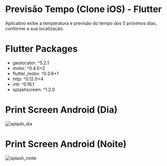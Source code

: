 # Previsão Tempo (Clone iOS) - Flutter
 Aplicativo exibe a temperatura e previsão do tempo dos 5 próximos dias, conforme a sua localização.
 
  # Flutter Packages
  - geolocator: ^5.2.1
  - mobx: ^0.4.0+2
  - flutter_mobx: ^0.3.6+1
  - http: ^0.12.0+4
  - intl: ^0.16.1
  - splashscreen: ^1.2.0
 
 # Print Screen Android (Dia)
![splash_dia](https://user-images.githubusercontent.com/8354309/77231160-fa217b80-6b77-11ea-80b8-4c47961c300c.gif)
 
 # Print Screen Android (Noite)
![splash_noite](https://user-images.githubusercontent.com/8354309/77231306-c6932100-6b78-11ea-9f35-f589d6ba8b27.gif)
